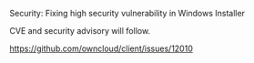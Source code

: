 Security: Fixing high security vulnerability in Windows Installer

CVE and security advisory will follow.

https://github.com/owncloud/client/issues/12010